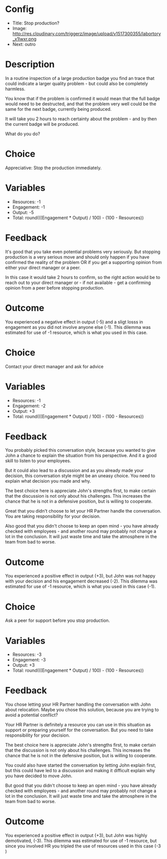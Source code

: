 # Config
 - Title: Stop production?
 - Image: http://res.cloudinary.com/triggerz/image/upload/v1517300355/labortory_x1lwxr.png
 - Next: outro

# Description

In a routine inspection of a large production badge you find an trace that could indicate a larger quality problem - but could also be completely harmless. 

You know that if the problem is confirmed it would mean that the full badge would need to be destructed, and that the problem very well could be the same for the next badge, currently being produced. 

It will take you 2 hours to reach certainty about the problem - and by then the current badge will be produced. 

What do you do? 


# Choice
Appreciative: Stop the production immediately.

# Variables
 - Resources: -1
 - Engagement: -1
 - Output: -5
 - Total: round(((Engagement * Output) / 100) - (100 - Resources))

# Feedback
It's good that you take even potential problems very seriously. But stopping production is a very serious move and should only happen if you have confirmed the reality of the problem OR if you get a supporting opinion from either your direct manager or a peer. 

In this case it would take 2 hours to confirm, so the right action would be to reach out to your direct manager or - if not available - get a confirming opinion from a peer before stopping production.  

# Outcome
You experienced a negative effect in output (-5) and a sligt losss in engagement as you did not involve anyone else (-1). This dilemma was estimated for use of -1 resource, which is what you used in this case.

# Choice
Contact your direct manager and ask for advice

# Variables
 - Resources: -1
 - Engagement: -2
 - Output: +3
 - Total: round(((Engagement * Output) / 100) - (100 - Resources))

# Feedback
You probably picked this conversation style, because you wanted to give John a chance to explain the situation from his perspective. And it a good skill to listen to your employees. 

But it could also lead to a discussion and as you already made your decision, this conversation style might be an uneasy choice. You need to explain what decision you made and why.

The best choice here is appreciate John's strengths first, to make certain that the discussion is not only about his challenges. This increases the chance that he is not in a defensive position, but is willing to cooperate. 

Great that you didn't choose to let your HR Partner handle the conversation. You are taking responsibility for your decision. 

Also good that you didn't choose to keep an open mind - you have already checked with employees - and another round may probably not change a lot in the conclusion. It will just waste time and take the atmosphere in the team from bad to worse.


# Outcome
You experienced a positive effect in output (+3), but John was not happy with your decision and his engagement decreased (-2). This dilemma was estimated for use of -1 resource, which is what you used in this case (-1).

# Choice
Ask a peer for support before you stop production.

# Variables
 - Resources: -3
 - Engagement: -3
 - Output: +3
 - Total: round(((Engagement * Output) / 100) - (100 - Resources))

# Feedback
You chose letting your HR Partner handling the conversation with John about relocation. Maybe you chose this solution, because you are trying to avoid a potential conflict? 

Your HR Partner is definitely a resource you can use in this situation as support or preparing yourself for the conversation. But you need to take responsibility for your decision. 

The best choice here is appreciate John's strengths first, to make certain that the discussion is not only about his challenges. This increases the chance that he is not in the defensive position, but is willing to cooperate. 

You could also have started the conversation by letting John explain first, but this could have led to a discussion and making it difficult explain why you have decided to move John. 

But good that you didn't choose to keep an open mind - you have already checked with employees - and another round may probably not change a lot in the conclusion. It will just waste time and take the atmosphere in the team from bad to worse.


# Outcome
You experienced a positive effect in output (+3), but John was highly demotivated, (-3). This dilemma was estimated for use of -1 resource, but since you involved HR you tripled the use of resources used in this case (-3 )
